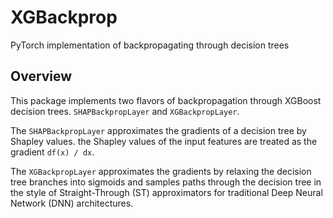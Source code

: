 # XGBackprop
PyTorch implementation of backpropagating through decision trees

## Overview

This package implements two flavors of backpropagation through XGBoost decision trees. `SHAPBackpropLayer` and `XGBackpropLayer`. 

The `SHAPBackpropLayer` approximates the gradients of a decision tree by Shapley values. the Shapley values of the input features are treated as the gradient `df(x) / dx`. 

The `XGBackpropLayer` approximates the gradients by relaxing the decision tree branches into sigmoids and samples paths through the decision tree in the style of Straight-Through (ST) approximators for traditional Deep Neural Network (DNN) architectures.
